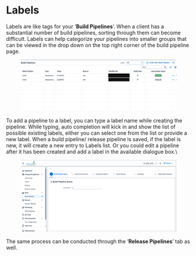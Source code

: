 # Labels

Labels are like tags for your ‘**Build Pipelines**’. When a client has a substantial number of build pipelines, sorting through them can become difficult. Labels can help categorize your pipelines into smaller groups that can be viewed in the drop down on the top right corner of the build pipeline page.

<figure><img src="../../../.gitbook/assets/image (8) (1) (1) (1) (1) (1) (1).png" alt=""><figcaption></figcaption></figure>

To add a pipeline to a label, you can type a label name while creating the pipeline. While typing, auto completion will kick in and show the list of possible existing labels, either you can select one from the list or provide a new label. When a build pipeline/ release pipeline is saved, if the label is new, it will create a new entry to Labels list. Or you could edit a pipeline after it has been created and add a label in the available dialogue box.\


<figure><img src="../../../.gitbook/assets/image (9) (1) (1) (1) (1) (1).png" alt=""><figcaption></figcaption></figure>

The same process can be conducted through the ‘**Release Pipelines**’ tab as well.
